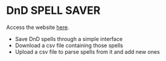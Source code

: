 # DnD SPELL SAVER

Access the website [here](https://rovati.github.io/dnd-spell-saver/).

- Save DnD spells through a simple interface
- Download a csv file containing those spells
- Upload a csv file to parse spells from it and add new ones
